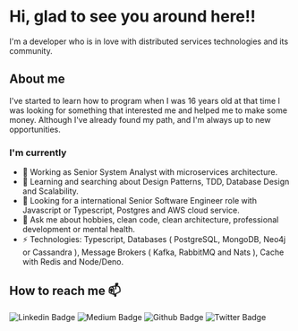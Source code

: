 # Hi, glad to see you around here!!

I'm a developer who is in love with distributed services technologies and its community.

## About me

I've started to learn how to program when I was 16 years old
at that time I was looking for something that interested me and helped me to make some money.
Although I've already found my path, and I'm always up to new opportunities.

### I'm currently

- 🔭 Working as Senior System Analyst with microservices architecture.
- 🌱 Learning and searching about Design Patterns, TDD, Database Design and Scalability.
- 🧐 Looking for a international Senior Software Engineer role with Javascript or Typescript, Postgres and AWS cloud service.
- 💬 Ask me about hobbies, clean code, clean architecture, professional development or mental health.
- ⚡ Technologies: Typescript, Databases ( PostgreSQL, MongoDB, Neo4j or Cassandra ), Message Brokers ( Kafka, RabbitMQ and Nats ), Cache with Redis and Node/Deno.

## How to reach me 📫

![Linkedin Badge](https://img.shields.io/badge/-LinkedIn-blue?style=flat-square&logo=Linkedin&logoColor=white&link=https://www.linkedin.com/in/iagxferreira/)
![Medium Badge](https://img.shields.io/badge/-Medium-black?style=flat-square&logo=Medium&logoColor=white&link=https://medium.com/@iagxferreira)
![Github Badge](https://img.shields.io/github/followers/iagxferreira?style=social)
![Twitter Badge](https://img.shields.io/twitter/follow/iagxferreira?style=social)
